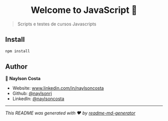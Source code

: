 <h1 align="center">Welcome to JavaScript 👋</h1>
<p>
</p>

> Scripts e testes de cursos Javascripts

## Install

```sh
npm install
```

## Author

👤 **Naylson Costa**

* Website: www.linkedin.com/in/naylsoncosta
* Github: [@naylsonrj](https://github.com/naylsonrj)
* LinkedIn: [@naylsoncosta](https://linkedin.com/in/naylsoncosta)


***
_This README was generated with ❤️ by [readme-md-generator](https://github.com/kefranabg/readme-md-generator)_